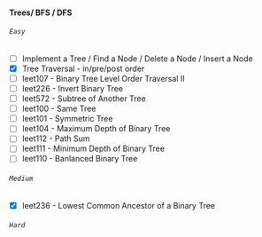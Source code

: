 #### Trees/ BFS / DFS
###### `Easy`
- [ ] Implement a Tree / Find a Node / Delete a Node / Insert a Node
- [x] Tree Traversal - in/pre/post order
- [ ] leet107 - Binary Tree Level Order Traversal II
- [ ] leet226 - Invert Binary Tree
- [ ] leet572 - Subtree of Another Tree
- [ ] leet100 - Same Tree
- [ ] leet101 - Symmetric Tree
- [ ] leet104 - Maximum Depth of Binary Tree
- [ ] leet112 - Path Sum
- [ ] leet111 - Minimum Depth of Binary Tree
- [ ] leet110 - Banlanced Binary Tree
###### `Medium`
- [x] leet236 - Lowest Common Ancestor of a Binary Tree
###### `Hard`